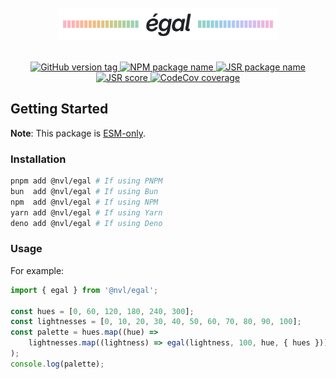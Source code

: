 <br>
<div align="center">
<picture>
    <source media="(prefers-color-scheme: dark)" srcset="https://raw.githubusercontent.com/nvlang/egal/main/res/logotype-dark.svg">
    <source media="(prefers-color-scheme: light)" srcset="https://raw.githubusercontent.com/nvlang/egal/main/res/logotype-light.svg">
    <img alt="Logotype" src="https://raw.githubusercontent.com/nvlang/egal/main/res/logotype-light.svg" width="70%">
</picture>
<br>
<br>
<div>

[
<picture>
    <source media="(prefers-color-scheme: dark)" srcset="https://img.shields.io/github/v/tag/nvlang/egal?style=flat-square&logo=GitHub&logoColor=a3acb7&label=&labelColor=21262d&color=21262d&filter=@nvl/egal@*">
    <source media="(prefers-color-scheme: light)" srcset="https://img.shields.io/github/v/tag/nvlang/egal?style=flat-square&logo=GitHub&logoColor=24292f&label=&labelColor=eaeef2&color=eaeef2&filter=@nvl/egal@*">
    <img alt="GitHub version tag" src="https://img.shields.io/github/v/tag/nvlang/egal?style=flat-square&logo=GitHub&logoColor=24292f&label=&labelColor=eaeef2&color=eaeef2&filter=@nvl/egal@*">
</picture>
](https://github.com/nvlang/egal)
[
<picture>
    <source media="(prefers-color-scheme: dark)" srcset="https://img.shields.io/badge/@nvl/egal-_?style=flat-square&logo=npm&logoColor=a3acb7&labelColor=21262d&color=21262d&logoSize=auto)">
    <source media="(prefers-color-scheme: light)" srcset="https://img.shields.io/badge/@nvl/egal-_?style=flat-square&logo=npm&logoColor=24292f&labelColor=eaeef2&color=eaeef2&logoSize=auto)">
    <img alt="NPM package name" src="https://img.shields.io/badge/@nvl/egal-_?style=flat-square&logo=npm&logoColor=24292f&labelColor=eaeef2&color=eaeef2&logoSize=auto)">
</picture>
](https://npmjs.com/@nvl/egal)
[
<picture>
    <source media="(prefers-color-scheme: dark)" srcset="https://img.shields.io/badge/@nvl/egal-_?style=flat-square&labelColor=21262d&color=21262d&logo=jsr&logoColor=a3acb7&logoSize=auto">
    <source media="(prefers-color-scheme: light)" srcset="https://img.shields.io/badge/@nvl/egal-_?style=flat-square&labelColor=eaeef2&color=eaeef2&logo=jsr&logoColor=24292f&logoSize=auto">
    <img alt="JSR package name" src="https://img.shields.io/badge/@nvl/egal-_?style=flat-square&labelColor=eaeef2&color=eaeef2&logo=jsr&logoColor=24292f&logoSize=auto">
</picture>
](https://jsr.io/@nvl/egal)
[
<picture>
    <source media="(prefers-color-scheme: dark)" srcset="https://jsr.io/badges/@nvl/egal/score?style=flat-square&labelColor=21262d&color=21262d&logoColor=a3acb7">
    <source media="(prefers-color-scheme: light)" srcset="https://jsr.io/badges/@nvl/egal/score?style=flat-square&labelColor=eaeef2&color=eaeef2&logoColor=24292f">
    <img alt="JSR score" src="https://jsr.io/badges/@nvl/egal/score?style=flat-square&labelColor=eaeef2&color=eaeef2&logoColor=24292f">
</picture>
](https://jsr.io/@nvl/egal)
[
<picture>
    <source media="(prefers-color-scheme: dark)" srcset="https://img.shields.io/codecov/c/github/nvlang/egal?flag=egal&style=flat-square&logo=codecov&label=&logoColor=a3acb7&labelColor=21262d&color=21262d">
    <source media="(prefers-color-scheme: light)" srcset="https://img.shields.io/codecov/c/github/nvlang/egal?flag=egal&style=flat-square&logo=codecov&label=&logoColor=24292f&labelColor=eaeef2&color=eaeef2">
    <img alt="CodeCov coverage" src="https://img.shields.io/codecov/c/github/nvlang/egal?flag=egal&style=flat-square&logo=codecov&label=&logoColor=24292f&labelColor=eaeef2&color=eaeef2">
</picture>
](https://codecov.io/gh/nvlang/egal)

</div>
</div>

## Getting Started

**Note**: This package is [ESM-only].

### Installation

```sh
pnpm add @nvl/egal # If using PNPM
bun  add @nvl/egal # If using Bun
npm  add @nvl/egal # If using NPM
yarn add @nvl/egal # If using Yarn
deno add @nvl/egal # If using Deno
```

### Usage

For example:

```ts
import { egal } from '@nvl/egal';

const hues = [0, 60, 120, 180, 240, 300];
const lightnesses = [0, 10, 20, 30, 40, 50, 60, 70, 80, 90, 100];
const palette = hues.map((hue) =>
    lightnesses.map((lightness) => egal(lightness, 100, hue, { hues }))
);
console.log(palette);
```

<!-- TODO: Expand this -->

[ESM-only]: https://gist.github.com/sindresorhus/a39789f98801d908bbc7ff3ecc99d99c
